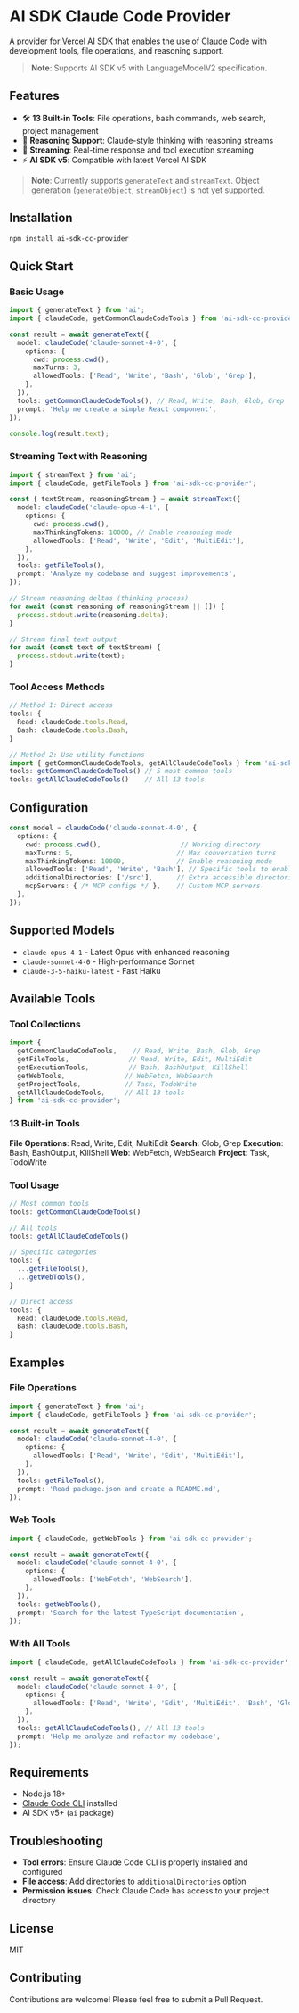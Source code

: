 # AI SDK Claude Code Provider

A provider for [Vercel AI SDK](https://sdk.vercel.ai/) that enables the use of [Claude Code](https://claude.ai/code) with development tools, file operations, and reasoning support.

> **Note**: Supports AI SDK v5 with LanguageModelV2 specification.

## Features

- 🛠️ **13 Built-in Tools**: File operations, bash commands, web search, project management
- 🧠 **Reasoning Support**: Claude-style thinking with reasoning streams
- 🔄 **Streaming**: Real-time response and tool execution streaming
- ⚡ **AI SDK v5**: Compatible with latest Vercel AI SDK

> **Note**: Currently supports `generateText` and `streamText`. Object generation (`generateObject`, `streamObject`) is not yet supported.

## Installation

```bash
npm install ai-sdk-cc-provider
```

## Quick Start

### Basic Usage

```typescript
import { generateText } from 'ai';
import { claudeCode, getCommonClaudeCodeTools } from 'ai-sdk-cc-provider';

const result = await generateText({
  model: claudeCode('claude-sonnet-4-0', {
    options: {
      cwd: process.cwd(),
      maxTurns: 3,
      allowedTools: ['Read', 'Write', 'Bash', 'Glob', 'Grep'],
    },
  }),
  tools: getCommonClaudeCodeTools(), // Read, Write, Bash, Glob, Grep
  prompt: 'Help me create a simple React component',
});

console.log(result.text);
```

### Streaming Text with Reasoning

```typescript
import { streamText } from 'ai';
import { claudeCode, getFileTools } from 'ai-sdk-cc-provider';

const { textStream, reasoningStream } = await streamText({
  model: claudeCode('claude-opus-4-1', {
    options: {
      cwd: process.cwd(),
      maxThinkingTokens: 10000, // Enable reasoning mode
      allowedTools: ['Read', 'Write', 'Edit', 'MultiEdit'],
    },
  }),
  tools: getFileTools(),
  prompt: 'Analyze my codebase and suggest improvements',
});

// Stream reasoning deltas (thinking process)
for await (const reasoning of reasoningStream || []) {
  process.stdout.write(reasoning.delta);
}

// Stream final text output
for await (const text of textStream) {
  process.stdout.write(text);
}
```

### Tool Access Methods

```typescript
// Method 1: Direct access
tools: {
  Read: claudeCode.tools.Read,
  Bash: claudeCode.tools.Bash,
}

// Method 2: Use utility functions
import { getCommonClaudeCodeTools, getAllClaudeCodeTools } from 'ai-sdk-cc-provider';
tools: getCommonClaudeCodeTools() // 5 most common tools
tools: getAllClaudeCodeTools()    // All 13 tools
```

## Configuration

```typescript
const model = claudeCode('claude-sonnet-4-0', {
  options: {
    cwd: process.cwd(),                    // Working directory
    maxTurns: 5,                          // Max conversation turns
    maxThinkingTokens: 10000,             // Enable reasoning mode
    allowedTools: ['Read', 'Write', 'Bash'], // Specific tools to enable
    additionalDirectories: ['/src'],      // Extra accessible directories
    mcpServers: { /* MCP configs */ },    // Custom MCP servers
  },
});
```

## Supported Models

- `claude-opus-4-1` - Latest Opus with enhanced reasoning
- `claude-sonnet-4-0` - High-performance Sonnet
- `claude-3-5-haiku-latest` - Fast Haiku

## Available Tools

### Tool Collections

```typescript
import {
  getCommonClaudeCodeTools,    // Read, Write, Bash, Glob, Grep
  getFileTools,               // Read, Write, Edit, MultiEdit
  getExecutionTools,          // Bash, BashOutput, KillShell
  getWebTools,               // WebFetch, WebSearch
  getProjectTools,           // Task, TodoWrite
  getAllClaudeCodeTools,     // All 13 tools
} from 'ai-sdk-cc-provider';
```

### 13 Built-in Tools

**File Operations**: Read, Write, Edit, MultiEdit
**Search**: Glob, Grep
**Execution**: Bash, BashOutput, KillShell
**Web**: WebFetch, WebSearch
**Project**: Task, TodoWrite

### Tool Usage

```typescript
// Most common tools
tools: getCommonClaudeCodeTools()

// All tools
tools: getAllClaudeCodeTools()

// Specific categories
tools: {
  ...getFileTools(),
  ...getWebTools(),
}

// Direct access
tools: {
  Read: claudeCode.tools.Read,
  Bash: claudeCode.tools.Bash,
}
```

## Examples

### File Operations
```typescript
import { generateText } from 'ai';
import { claudeCode, getFileTools } from 'ai-sdk-cc-provider';

const result = await generateText({
  model: claudeCode('claude-sonnet-4-0', {
    options: {
      allowedTools: ['Read', 'Write', 'Edit', 'MultiEdit'],
    },
  }),
  tools: getFileTools(),
  prompt: 'Read package.json and create a README.md',
});
```

### Web Tools
```typescript
import { claudeCode, getWebTools } from 'ai-sdk-cc-provider';

const result = await generateText({
  model: claudeCode('claude-sonnet-4-0', {
    options: {
      allowedTools: ['WebFetch', 'WebSearch'],
    },
  }),
  tools: getWebTools(),
  prompt: 'Search for the latest TypeScript documentation',
});
```

### With All Tools
```typescript
import { claudeCode, getAllClaudeCodeTools } from 'ai-sdk-cc-provider';

const result = await generateText({
  model: claudeCode('claude-sonnet-4-0', {
    options: {
      allowedTools: ['Read', 'Write', 'Edit', 'MultiEdit', 'Bash', 'Glob', 'Grep', 'WebFetch', 'WebSearch', 'Task', 'TodoWrite'],
    },
  }),
  tools: getAllClaudeCodeTools(), // All 13 tools
  prompt: 'Help me analyze and refactor my codebase',
});
```



## Requirements

- Node.js 18+
- [Claude Code CLI](https://claude.ai/code) installed
- AI SDK v5+ (`ai` package)



## Troubleshooting

- **Tool errors**: Ensure Claude Code CLI is properly installed and configured
- **File access**: Add directories to `additionalDirectories` option
- **Permission issues**: Check Claude Code has access to your project directory

## License

MIT

## Contributing

Contributions are welcome! Please feel free to submit a Pull Request.
